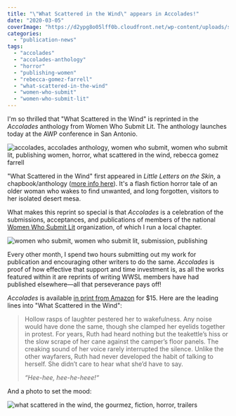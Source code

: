 ```yaml
---
title: "\"What Scattered in the Wind\" appears in Accolades!"
date: "2020-03-05"
coverImage: "https://d2ypg8o05lff0b.cloudfront.net/wp-content/uploads/sites/3/2020/03/05070057/accolades-690x1024.jpg"
categories:
  - "publication-news"
tags:
  - "accolades"
  - "accolades-anthology"
  - "horror"
  - "publishing-women"
  - "rebecca-gomez-farrell"
  - "what-scattered-in-the-wind"
  - "women-who-submit"
  - "women-who-submit-lit"
---
```


I'm so thrilled that "What Scattered in the Wind" is reprinted in the _Accolades_ anthology from Women Who Submit Lit. The anthology launches today at the AWP conference in San Antonio.

![accolades, accolades anthology, women who submit, women who submit lit, publishing women, horror, what scattered in the wind, rebecca gomez farrell](https://d2ypg8o05lff0b.cloudfront.net/wp-content/uploads/sites/3/2020/03/05070057/accolades-690x1024.jpg)

"What Scattered in the Wind" first appeared in _Little Letters on the Skin_, a chapbook/anthology ([more info here](/creative-works/what-scattered-in-the-wind/)). It's a flash fiction horror tale of an older woman who wakes to find unwanted, and long forgotten, visitors to her isolated desert mesa.

What makes this reprint so special is that _Accolades_ is a celebration of the submissions, acceptances, and publications of members of the national [Women Who Submit Lit](https://eur04.safelinks.protection.outlook.com/?url=http%3A%2F%2Fwomenwhosubmitlit.org%2F&data=02%7C01%7C%7C1e03ea8664224baeee0708d7c0cd2d78%7C84df9e7fe9f640afb435aaaaaaaaaaaa%7C1%7C0%7C637189859768495139&sdata=uKtste6J1yA9EvRR7N33BFyMuR27loidIQXe8pnlLGo%3D&reserved=0) organization, of which I run a local chapter.

![women who submit, women who submit lit, submission, publishing](https://d2ypg8o05lff0b.cloudfront.net/wp-content/uploads/sites/3/2020/03/05073208/WWS-FINAL-LOGO-500x462.jpg)

Every other month, I spend two hours submitting out my work for publication and encouraging other writers to do the same. _Accolades_ is proof of how effective that support and time investment is, as all the works featured within it are reprints of writing WWSL members have had published elsewhere—all that perseverance pays off!

_Accolades_ is available [in print from Amazon](https://eur04.safelinks.protection.outlook.com/?url=https%3A%2F%2Fwww.amazon.com%2FAccolades-Women-Who-Submit-Anthology%2Fdp%2F1733241523&data=02%7C01%7C%7C1e03ea8664224baeee0708d7c0cd2d78%7C84df9e7fe9f640afb435aaaaaaaaaaaa%7C1%7C0%7C637189859768505147&sdata=GJ6NFlwHjA8gJzImhjBLKWSiHJD4xYEAN%2BRtY5E1QZk%3D&reserved=0) for $15. Here are the leading lines into "What Scattered in the Wind":

> Hollow rasps of laughter pestered her to wakefulness. Any noise would have done the same, though she clamped her eyelids together in protest. For years, Ruth had heard nothing but the teakettle’s hiss or the slow scrape of her cane against the camper’s floor panels. The creaking sound of her voice rarely interrupted the silence. Unlike the other wayfarers, Ruth had never developed the habit of talking to herself. She didn’t care to hear what she’d have to say.
>
> _“Hee-hee, hee-he-heee!“_

And a photo to set the mood:

![what scattered in the wind, the gourmez, fiction, horror, trailers](https://d2ypg8o05lff0b.cloudfront.net/wp-content/uploads/sites/3/2017/07/ProsserWA-010-500x333.jpg)
